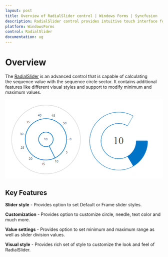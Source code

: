 ```yaml
---
layout: post
title: Overview of RadialSlider control | Windows Forms | Syncfusion
description: RadialSlider control provides intuitive touch interface for selecting a numeric value on a circular display.
platform: WindowsForms
control: RadialSlider 
documentation: ug
---
```


# Overview

The [RadialSlider](https://help.syncfusion.com/cr/windowsforms/Syncfusion.Tools.Windows~Syncfusion.Windows.Forms.Tools.RadialSlider.html) is an advanced control that is capable of calculating the sequence value with the sequence circle sector. It contains additional features like different visual styles and support to modify minimum and maximum values.

![Radial slider for Windows Forms to select numeric values](Overview_images/Overview_img1.png)

## Key Features

**Slider style** - Provides option to set Default or Frame slider styles.

**Customization** - Provides option to customize circle, needle, text color and much more.

**Value settings** - Provides option to set minimum and maximum range as well as slider division values.

**Visual style** - Provides rich set of style to customize the look and feel of RadialSlider.

